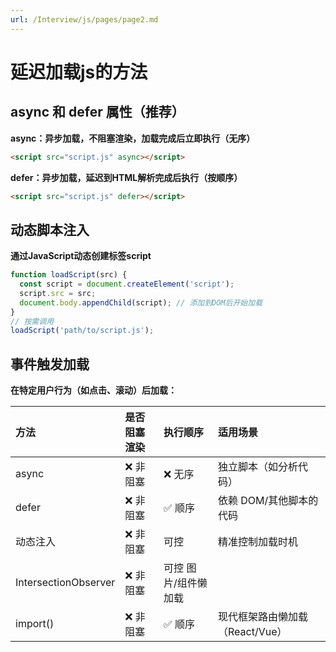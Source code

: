 ```yaml
---
url: /Interview/js/pages/page2.md
---
```

# 延迟加载js的方法

## async 和 defer 属性（推荐）

**async：异步加载，不阻塞渲染，加载完成后立即执行（无序）**

```html
<script src="script.js" async></script>
```

**defer：异步加载，延迟到HTML解析完成后执行（按顺序）**

```html
<script src="script.js" defer></script>
```

## 动态脚本注入

**通过JavaScript动态创建标签script**

```js
function loadScript(src) {
  const script = document.createElement('script');
  script.src = src;
  document.body.appendChild(script); // 添加到DOM后开始加载
}
// 按需调用
loadScript('path/to/script.js');
```

## 事件触发加载

**在特定用户行为（如点击、滚动）后加载：**

|方法	|是否阻塞渲染	|执行顺序	|适用场景|
|:-----------------|:-----------------|:-----------------|:-----------------|
|async	|❌ 非阻塞|	❌ 无序|	独立脚本（如分析代码）|
|defer|	❌ 非阻塞|	✅ 顺序|	依赖 DOM/其他脚本的代码|
|动态注入|	❌ 非阻塞|	可控|	精准控制加载时机|
|IntersectionObserver|	❌ 非阻塞|	可控	图片/组件懒加载|
|import()|	❌ 非阻塞|	✅ 顺序|	现代框架路由懒加载（React/Vue）|
